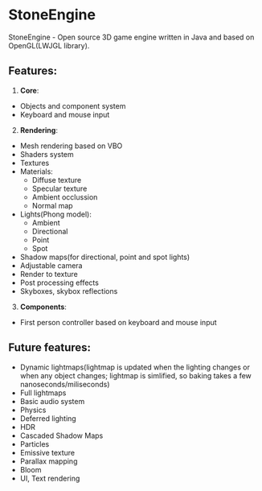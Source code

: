 # StoneEngine #
StoneEngine - Open source 3D game engine written in Java and based on OpenGL(LWJGL library).

## Features: ##
1. **Core**:
  - Objects and component system
  - Keyboard and mouse input
2. **Rendering**:
  - Mesh rendering based on VBO
  - Shaders system
  - Textures
  - Materials:
    - Diffuse texture
    - Specular texture
    - Ambient occlussion
    - Normal map
  - Lights(Phong model):
    - Ambient
    - Directional
    - Point
    - Spot
  - Shadow maps(for directional, point and spot lights)
  - Adjustable camera
  - Render to texture
  - Post processing effects
  - Skyboxes, skybox reflections
3. **Components**:
  - First person controller based on keyboard and mouse input
  
## Future features: ##
- Dynamic lightmaps(lightmap is updated when the lighting changes or when any object changes; lightmap is simlified, so baking takes a few nanoseconds/miliseconds)
- Full lightmaps
- Basic audio system
- Physics
- Deferred lighting
- HDR
- Cascaded Shadow Maps
- Particles
- Emissive texture
- Parallax mapping
- Bloom
- UI, Text rendering